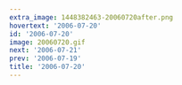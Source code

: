 ```yaml
---
extra_image: 1448382463-20060720after.png
hovertext: '2006-07-20'
id: '2006-07-20'
image: 20060720.gif
next: '2006-07-21'
prev: '2006-07-19'
title: '2006-07-20'
---
```

